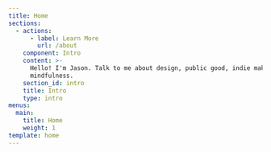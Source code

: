 ```yaml
---
title: Home
sections:
  - actions:
      - label: Learn More
        url: /about
    component: Intro
    content: >-
      Hello! I'm Jason. Talk to me about design, public good, indie makers, &
      mindfulness.
    section_id: intro
    title: Intro
    type: intro
menus:
  main:
    title: Home
    weight: 1
template: home
---
```


